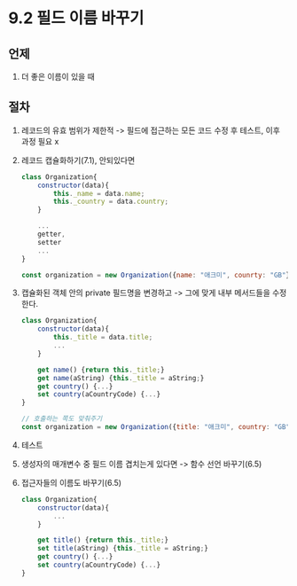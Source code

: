 # 9.2 필드 이름 바꾸기

## 언제

1. 더 좋은 이름이 있을 때

## 절차

1. 레코드의 유효 범위가 제한적 -> 필드에 접근하는 모든 코드 수정 후 테스트, 이후 과정 필요 x

2. 레코드 캡슐화하기(7.1), 안되있다면

    ```javascript
    class Organization{
        constructor(data){
            this._name = data.name;
            this._country = data.country;
        }

        ...
        getter, 
        setter
        ...
    }

    const organization = new Organization({name: "애크미", counrty: "GB"});
    ```

3. 캡슐화된 객체 안의 private 필드명을 변경하고 -> 그에 맞게 내부 메서드들을 수정한다.

    ```javascript
    class Organization{
        constructor(data){
            this._title = data.title;
            ...
        }

        get name() {return this._title;}
        get name(aString) {this._title = aString;}
        get country() {...}
        set country(aCountryCode) {...}
    }

    // 호출하는 쪽도 맞춰주기
    const organization = new Organization({title: "애크미", country: "GB"});
    ```

4. 테스트

5. 생성자의 매개변수 중 필드 이름 겹치는게 있다면 -> 함수 선언 바꾸기(6.5)

6. 접근자들의 이름도 바꾸기(6.5)

    ```javascript
    class Organization{
        constructor(data){
            ...
        }

        get title() {return this._title;}
        set title(aString) {this._title = aString;}
        get country() {...}
        set country(aCountryCode) {...}
    }
    ```